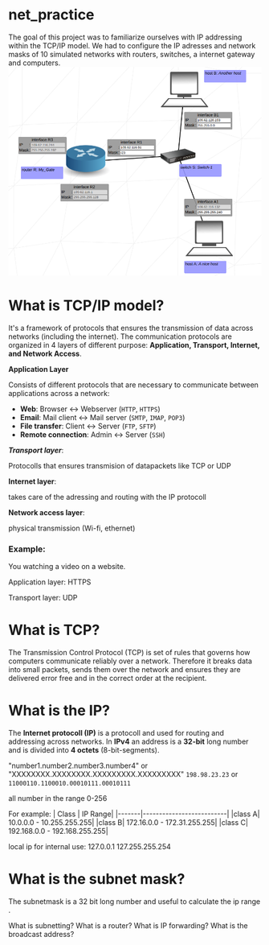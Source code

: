 # net_practice
The goal of this project was to familiarize ourselves with IP addressing within the TCP/IP model. We had to configure the IP adresses and network masks of 10 simulated networks with routers, switches, a internet gateway and computers.
![Level 3](https://raw.githubusercontent.com/WaPoco/net_practice/main/net_practice.1.6/net_practice/netpractice.png)

# What is TCP/IP model?
It's a framework of protocols that ensures the transmission of data across networks (including the internet). The communication protocols are organized in 4 layers of different purpose: **Application, Transport, Internet, and Network Access**.

**Application Layer**

Consists of different protocols that are necessary to communicate between applications across a network:  

- **Web**: Browser ↔ Webserver (`HTTP`, `HTTPS`)  
- **Email**: Mail client ↔ Mail server (`SMTP`, `IMAP`, `POP3`)  
- **File transfer**: Client ↔ Server (`FTP`, `SFTP`)  
- **Remote connection**: Admin ↔ Server (`SSH`)  


***Transport layer***:

Protocolls that ensures transmision of datapackets like TCP or UDP

**Internet layer**:

takes care of the adressing and routing with the IP protocoll

**Network access layer**:

physical transmission (Wi-fi, ethernet)
### Example:

You watching a video on a website.

Application layer: HTTPS

Transport layer: UDP

# What is TCP?
The Transmission Control Protocol (TCP) is set of rules that governs how computers communicate reliably over a network. Therefore it breaks data into small packets, sends them over the network and ensures they are delivered error free and in the correct order at the recipient.

# What is the IP?
The **Internet protocoll (IP)** is a protocoll and used for routing and addressing across networks. In **IPv4** an address is a **32-bit** long number and is divided into **4 octets** (8-bit-segments).

"number1.number2.number3.number4" or "XXXXXXXX.XXXXXXXX.XXXXXXXXX.XXXXXXXXX"
```198.98.23.23``` or ```11000110.1100010.00010111.00010111```

all number in the range 0-256

For example:
| Class | IP Range|
|-------|--------------------------|
|class A| 10.0.0.0 - 10.255.255.255|
|class B| 172.16.0.0 - 172.31.255.255|
|class C| 192.168.0.0 - 192.168.255.255|

local ip for internal use:
127.0.0.1 127.255.255.254

# What is the subnet mask?
The subnetmask is a 32 bit long number and useful to calculate the ip range .

What is subnetting?
What is a router?
What is IP forwarding?
What is the broadcast address?

